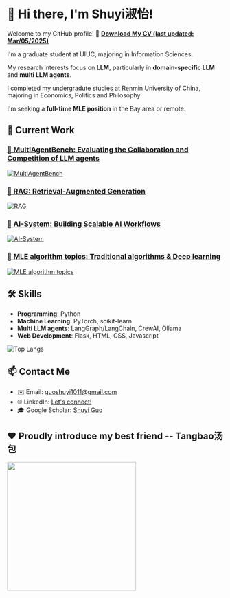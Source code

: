 <!--
**Shuyi1011/Shuyi1011** is a ✨ _special_ ✨ repository because its `README.md` (this file) appears on your GitHub profile.

Here are some ideas to get you started:

- 🔭 I’m currently working on ...
- 🌱 I’m currently learning ...
- 👯 I’m looking to collaborate on ...
- 🤔 I’m looking for help with ...
- 💬 Ask me about ...
- 📫 How to reach me: ...
- 😄 Pronouns: ...
- ⚡ Fun fact: ...
-->


# 👋 Hi there, I'm Shuyi淑怡!
Welcome to my GitHub profile! 
📄 **[Download My CV (last updated: Mar/05/2025)](https://github.com/Shuyi1011/Shuyi1011/blob/main/ShuyiGuo_MLE.pdf)**

I'm a graduate student at UIUC, majoring in Information Sciences.

My research interests focus on **LLM**, particularly in **domain-specific LLM** and **multi LLM agents**.

I completed my undergradute studies at Renmin University of China, majoring in Economics, Politics and Philosophy.

I'm seeking a **full-time MLE position** in the Bay area or remote. 

## 🔭 Current Work
### [🔗 MultiAgentBench: Evaluating the Collaboration and Competition of LLM agents](https://www.arxiv.org/abs/2503.01935) 
[![MultiAgentBench](https://github-readme-stats.vercel.app/api/pin/?username=MultiagentBench&repo=MARBLE&theme=radical)](https://github.com/MultiagentBench/MARBLE)


### [🔗 RAG: Retrieval-Augmented Generation](https://github.com/Shuyi1011/RAG)
[![RAG](https://github-readme-stats.vercel.app/api/pin/?username=Shuyi1011&repo=RAG&theme=tokyonight)](https://github.com/Shuyi1011/RAG)


### [🔗 AI-System: Building Scalable AI Workflows](https://github.com/Shuyi1011/AI-system)
[![AI-System](https://github-readme-stats.vercel.app/api/pin/?username=Shuyi1011&repo=AI-system&theme=merko)](https://github.com/Shuyi1011/AI-system)


### [🔗 MLE algorithm topics: Traditional algorithms & Deep learning](https://github.com/Shuyi1011/ML-learning)
[![MLE algorithm topics](https://github-readme-stats.vercel.app/api/pin/?username=Shuyi1011&repo=ML-learning&theme=merko)](https://github.com/Shuyi1011/ML-learning)

## 🛠 Skills
- **Programming**: Python
- **Machine Learning**: PyTorch, scikit-learn
- **Multi LLM agents**: LangGraph/LangChain, CrewAI, Ollama
- **Web Development**: Flask, HTML, CSS, Javascript

![Top Langs](https://github-readme-stats.vercel.app/api/top-langs/?username=shuyi1011&layout=compact&theme=tokyonight)

## 📫 Contact Me
- ✉️ Email: guoshuyi1011@gmail.com
- 🌐 LinkedIn: [Let's connect!](https://www.linkedin.com/in/shuyi-guo-033035230/)
- 🎓 Google Scholar: [Shuyi Guo](https://scholar.google.com/citations?user=3xN44dcAAAAJ&hl=zh-CN)

## ❤️ Proudly introduce my best friend -- Tangbao汤包
<img src="https://github.com/user-attachments/assets/eadbc9b4-2f7e-48a6-babe-b864fa8060a3" width="300">
